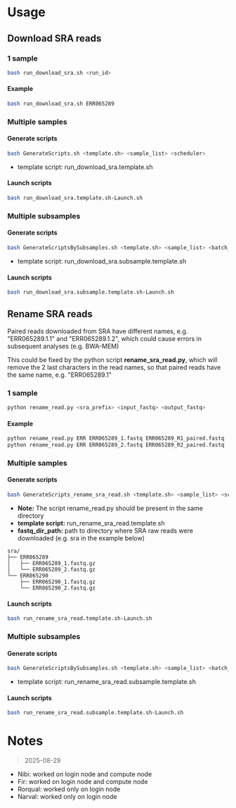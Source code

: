 # Usage
## Download SRA reads
### 1 sample
```bash
bash run_download_sra.sh <run_id>
```
#### Example
```bash
bash run_download_sra.sh ERR065289
```
### Multiple samples
#### Generate scripts
```bash
bash GenerateScripts.sh <template.sh> <sample_list> <scheduler>
```
* template script: run_download_sra.template.sh
#### Launch scripts
```bash
bash run_download_sra.template.sh-Launch.sh
```
### Multiple subsamples
#### Generate scripts
```bash
bash GenerateScriptsBySubsamples.sh <template.sh> <sample_list> <batch_size> <scheduler>
```
* template script: run_download_sra.subsample.template.sh
#### Launch scripts
```bash
bash run_download_sra.subsample.template.sh-Launch.sh
```

## Rename SRA reads
Paired reads downloaded from SRA have different names, e.g. "ERR065289.1.1" and "ERR065289.1.2", which could cause errors in subsequent analyses (e.g. BWA-MEM)

This could be fixed by the python script **rename_sra_read.py**, which will remove the 2 last characters in the read names, so that paired reads have the same name, e.g. "ERR065289.1"

### 1 sample
```python
python rename_read.py <sra_prefix> <input_fastq> <output_fastq>
```
#### Example
```python
python rename_read.py ERR ERR065289_1.fastq ERR065289_R1_paired.fastq
python rename_read.py ERR ERR065289_2.fastq ERR065289_R2_paired.fastq
```
### Multiple samples
#### Generate scripts
```bash
bash GenerateScripts_rename_sra_read.sh <template.sh> <sample_list> <scheduler> <sra_prefix> <fastq_dir_path>
```
* **Note:** The script rename_read.py should be present in the same directory
* **template script:** run_rename_sra_read.template.sh
* **fastq_dir_path:** path to directory where SRA raw reads were downloaded (e.g. sra in the example below)
```
sra/
├── ERR065289
│   ├── ERR065289_1.fastq.gz
│   └── ERR065289_2.fastq.gz
└── ERR065290
    ├── ERR065290_1.fastq.gz
    └── ERR065290_2.fastq.gz
```

#### Launch scripts
```bash
bash run_rename_sra_read.template.sh-Launch.sh
```

### Multiple subsamples
#### Generate scripts
```bash
bash GenerateScriptsBySubsamples.sh <template.sh> <sample_list> <batch_size> <scheduler>
```
* template script: run_rename_sra_read.subsample.template.sh
#### Launch scripts
```bash
bash run_rename_sra_read.subsample.template.sh-Launch.sh
```

# Notes
> 2025-08-29
* Nibi: worked on login node and compute node
* Fir: worked on login node and compute node
* Rorqual: worked only on login node
* Narval: worked only on login node
